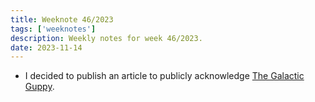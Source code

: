 ```yaml
---
title: Weeknote 46/2023
tags: ['weeknotes']
description: Weekly notes for week 46/2023.
date: 2023-11-14
---
```

- I decided to publish an article to publicly acknowledge [The Galactic Guppy](/notes/2023/the-galactic-guppy/). 